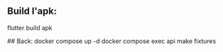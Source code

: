 ## Build l'apk:

flutter build apk

## Back:
docker compose up -d
docker compose exec api make fixtures

